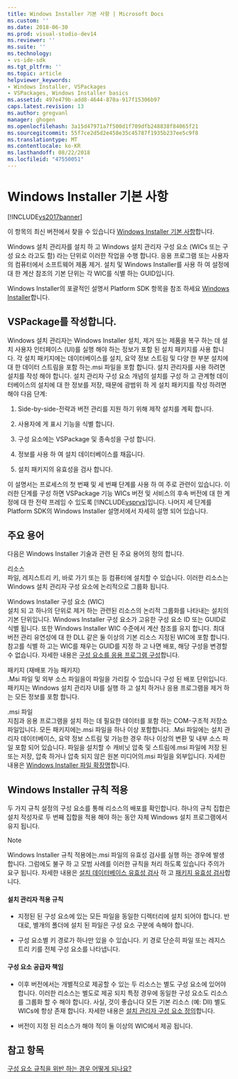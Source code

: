 ```yaml
---
title: Windows Installer 기본 사항 | Microsoft Docs
ms.custom: ''
ms.date: 2018-06-30
ms.prod: visual-studio-dev14
ms.reviewer: ''
ms.suite: ''
ms.technology:
- vs-ide-sdk
ms.tgt_pltfrm: ''
ms.topic: article
helpviewer_keywords:
- Windows Installer, VSPackages
- VSPackages, Windows Installer basics
ms.assetid: 497e479b-add8-4644-870a-917f15306b97
caps.latest.revision: 13
ms.author: gregvanl
manager: ghogen
ms.openlocfilehash: 3a15d47971a7f500d1f709dfb248838f84065f21
ms.sourcegitcommit: 55f7ce2d5d2e458e35c45787f1935b237ee5c9f8
ms.translationtype: MT
ms.contentlocale: ko-KR
ms.lasthandoff: 08/22/2018
ms.locfileid: "47550051"
---
```

# <a name="windows-installer-basics"></a>Windows Installer 기본 사항
[!INCLUDE[vs2017banner](../../includes/vs2017banner.md)]

이 항목의 최신 버전에서 찾을 수 있습니다 [Windows Installer 기본 사항](https://docs.microsoft.com/visualstudio/extensibility/internals/windows-installer-basics)합니다.  
  
Windows 설치 관리자를 설치 하 고 Windows 설치 관리자 구성 요소 (WICs 또는 구성 요소 라고도 함) 라는 단위로 이러한 작업을 수행 합니다. 응용 프로그램 또는 사용자의 컴퓨터에서 소프트웨어 제품 제거. 설치 및 Windows Installer를 사용 하 여 설정에 대 한 계산 참조의 기본 단위는 각 WIC를 식별 하는 GUID입니다.  
  
 Windows Installer의 포괄적인 설명서 Platform SDK 항목을 참조 하세요 [Windows Installer](http://msdn.microsoft.com/library/aa372866.aspx)합니다.  
  
## <a name="authoring-a-vspackage"></a>VSPackage를 작성합니다.  
 Windows 설치 관리자는 Windows Installer 설치, 제거 또는 제품을 복구 하는 데 설치 사용자 인터페이스 (UI)를 실행 해야 하는 정보가 포함 된 설치 패키지를 사용 합니다. 각 설치 패키지에는 데이터베이스를 설치, 요약 정보 스트림 및 다양 한 부분 설치에 대 한 데이터 스트림을 포함 하는.msi 파일을 포함 합니다. 설치 관리자를 사용 하려면 설치를 작성 해야 합니다. 설치 관리자 구성 요소 개념의 설치를 구성 하 고 관계형 데이터베이스의 설치에 대 한 정보를 저장, 때문에 광범위 하 게 설치 패키지를 작성 하려면 해야 다음 단계:  
  
1.  Side-by-side-전략과 버전 관리를 지원 하기 위해 제작 설치를 계획 합니다.  
  
2.  사용자에 게 표시 기능을 식별 합니다.  
  
3.  구성 요소에는 VSPackage 및 종속성을 구성 합니다.  
  
4.  정보를 사용 하 여 설치 데이터베이스를 채웁니다.  
  
5.  설치 패키지의 유효성을 검사 합니다.  
  
 이 설명서는 프로세스의 첫 번째 및 세 번째 단계를 사용 하 여 주로 관련이 있습니다. 이러한 단계를 구성 하면 VSPackage 기능 WICs 버전 및 서비스의 후속 버전에 대 한 계정에 대 한 전략 프레임 수 있도록 [!INCLUDE[vsprvs](../../includes/vsprvs-md.md)]입니다. 나머지 세 단계를 Platform SDK의 Windows Installer 설명서에서 자세히 설명 되어 있습니다.  
  
## <a name="key-terms"></a>주요 용어  
 다음은 Windows Installer 기술과 관련 된 주요 용어의 정의 합니다.  
  
 리소스  
 파일, 레지스트리 키, 바로 가기 또는 등 컴퓨터에 설치할 수 있습니다. 이러한 리소스는 Windows 설치 관리자 구성 요소에 논리적으로 그룹화 됩니다.  
  
 Windows Installer 구성 요소 (WIC)  
 설치 되 고 하나의 단위로 제거 하는 관련된 리소스의 논리적 그룹화를 나타내는 설치의 기본 단위입니다. Windows Installer 구성 요소가 고유한 구성 요소 ID 또는 GUID로 식별 됩니다. 또한 Windows Installer WIC 수준에서 계산 참조를 유지 합니다. 최대 버전 관리 유연성에 대 한 DLL 같은 둘 이상의 기본 리소스 지정된 WIC에 포함 합니다. 참고를 식별 하 고는 WIC를 채우는 GUID를 지정 하 고 나면 배포, 해당 구성을 변경할 수 없습니다. 자세한 내용은 [구성 요소를 응용 프로그램 구성](http://msdn.microsoft.com/library/aa370561.aspx)합니다.  
  
 패키지 (재배포 가능 패키지)  
 .Msi 파일 및 외부 소스 파일을이 파일을 가리킬 수 있습니다 구성 된 배포 단위입니다. 패키지는 Windows 설치 관리자 UI를 실행 하 고 설치 하거나 응용 프로그램을 제거 하는 모든 정보를 포함 합니다.  
  
 .msi 파일  
 지침과 응용 프로그램을 설치 하는 데 필요한 데이터를 포함 하는 COM-구조적 저장소 파일입니다. 모든 패키지에는.msi 파일을 하나 이상 포함합니다. .Msi 파일에는 설치 관리자 데이터베이스, 요약 정보 스트림 및 가능한 경우 하나 이상의 변환 및 내부 소스 파일 포함 되어 있습니다. 파일을 설치할 수 캐비닛 압축 및 스트림에.msi 파일에 저장 된 또는 저장, 압축 하거나 압축 되지 않은 원본 미디어의.msi 파일을 외부입니다. 자세한 내용은 [Windows Installer 파일 확장명](http://msdn.microsoft.com/library/aa372842\(VS.85\).aspx)합니다.  
  
## <a name="windows-installer-rules-enforcement"></a>Windows Installer 규칙 적용  
 두 가지 규칙 설정의 구성 요소를 통해 리소스의 배포를 확인합니다. 하나의 규칙 집합은 설치 작성자로 두 번째 집합을 적용 해야 하는 동안 자체 Windows 설치 프로그램에서 유지 됩니다.  
  
> [!NOTE]
>  Windows Installer 규칙 적용에는.msi 파일의 유효성 검사를 실행 하는 경우에 발생 합니다. 그럼에도 불구 하 고 모범 사례를 이러한 규칙을 처리 하도록 있습니다 주의가 요구 됩니다. 자세한 내용은 [설치 데이터베이스 유효성 검사](http://msdn.microsoft.com/library/aa372477\(VS.85\).aspx) 하 고 [패키지 유효성 검사](http://msdn.microsoft.com/library/aa370569\(VS.85\).aspx)합니다.  
  
#### <a name="installer-enforced-rules"></a>설치 관리자 적용 규칙  
  
-   지정된 된 구성 요소에 있는 모든 파일을 동일한 디렉터리에 설치 되어야 합니다. 반대로, 별개의 폴더에 설치 된 파일은 구성 요소 구분에 속해야 합니다.  
  
-   구성 요소별 키 경로가 하나만 있을 수 있습니다. 키 경로 단순히 파일 또는 레지스트리 키를 전체 구성 요소를 나타냅니다.  
  
#### <a name="component-provider-responsibilities"></a>구성 요소 공급자 책임  
  
-   이후 버전에서는 개별적으로 제공할 수 있는 두 리소스는 별도 구성 요소에 있어야 합니다. 이러한 리소스는 별도로 제공 되지 특정 경우에 동일한 구성 요소도 리소스를 그룹화 할 수 해야 합니다. 사실, 것이 좋습니다 모든 기본 리소스 (예: Dll) 별도 WICs에 항상 존재 합니다. 자세한 내용은 [설치 관리자 구성 요소 정의](http://msdn.microsoft.com/library/aa368269\(VS.85\).aspx)합니다.  
  
-   버전이 지정 된 리소스가 해야 적이 둘 이상의 WIC에서 제공 됩니다.  
  
## <a name="see-also"></a>참고 항목  
 [구성 요소 규칙을 위반 하는 경우 어떻게 되나요?](http://msdn.microsoft.com/library/aa372795\(VS.85\).aspx)

